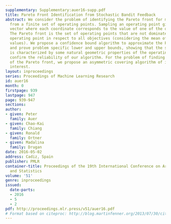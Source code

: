 ```yaml
---
supplementary: Supplementary:auer16-supp.pdf
title: Pareto Front Identification from Stochastic Bandit Feedback
abstract: We consider the problem of identifying the Pareto front for multiple objectives
  from a finite set of operating points. Sampling an operating point gives a random
  vector where each coordinate corresponds to the value of one of the objectives.
  The Pareto front is the set of operating points that are not dominated by any other
  operating point in respect to all objectives (considering the mean of their objective
  values). We propose a confidence bound algorithm to approximate the Pareto front,
  and prove problem specific lower and upper bounds, showing that the sample complexity
  is characterized by some natural geometric properties of the operating points. Experiments
  confirm the reliability of our algorithm. For the problem of finding a sparse cover
  of the Pareto front, we propose an asymmetric covering algorithm of independent
  interest.
layout: inproceedings
series: Proceedings of Machine Learning Research
id: auer16
month: 0
firstpage: 939
lastpage: 947
page: 939-947
sections: 
author:
- given: Peter
  family: Auer
- given: Chao-Kai
  family: Chiang
- given: Ronald
  family: Ortner
- given: Madalina
  family: Drugan
date: 2016-05-02
address: Cadiz, Spain
publisher: PMLR
container-title: Proceedings of the 19th International Conference on Artificial Intelligence
  and Statistics
volume: '51'
genre: inproceedings
issued:
  date-parts:
  - 2016
  - 5
  - 2
pdf: http://proceedings.mlr.press/v51/auer16.pdf
# Format based on citeproc: http://blog.martinfenner.org/2013/07/30/citeproc-yaml-for-bibliographies/
---
```

